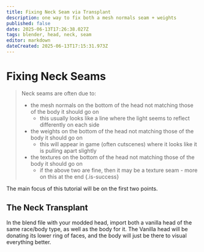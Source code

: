 ```yaml
---
title: Fixing Neck Seam via Transplant
description: one way to fix both a mesh normals seam + weights
published: false
date: 2025-06-13T17:26:38.027Z
tags: blender, head, neck, seam
editor: markdown
dateCreated: 2025-06-13T17:15:31.973Z
---
```


# Fixing Neck Seams
> Neck seams are often due to:
> - the mesh normals on the bottom of the head not matching those of the body it should go on
>   - this usually looks like a line where the light seems to reflect differently on each side
> - the weights on the bottom of the head not matching those of the body it should go on
>   - this will appear in game (often cutscenes) where it looks like it is pulling apart slightly
> - the textures on the bottom of the head not matching those of the body it should go on
>   - if the above two are fine, then it may be a texture seam - more on this at the end
{.is-success}


The main focus of this tutorial will be on the first two points. 

## The Neck Transplant

In the blend file with your modded head, import both a vanilla head of the same race/body type, as well as the body for it. The Vanilla head will be donating its lower ring of faces, and the body will just be there to visual everything better.

